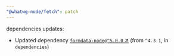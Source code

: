 ```yaml
---
"@whatwg-node/fetch": patch
---
```


dependencies updates: 

- Updated dependency [`formdata-node@^5.0.0` ↗︎](https://www.npmjs.com/package/formdata-node/v/null) (from `^4.3.1`, in `dependencies`)
